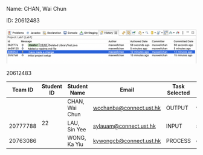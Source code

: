 Name: CHAN, Wai Chun 

ID: 20612483

![image](image.png)

| Team ID | Student ID | Student Name   | Email                   | Task Selected | GitHub ID | Bramch ID |
|---------|------------|----------------|-------------------------|---------------|-----------|-----------|
|<td rowspan="3">22</td>20612483   | CHAN, Wai Chun | wcchanba@connect.ust.hk | OUTPUT        | wcchanba  |           |
| 20777788   | LAU, Sin Yee   | sylauam@connect.ust.hk  | INPUT         | sylauam   |           |
| 20763086   | WONG, Ka Yiu   | kywongcb@connect.ust.hk | PROCESS       | cvbhuj117 |           |
